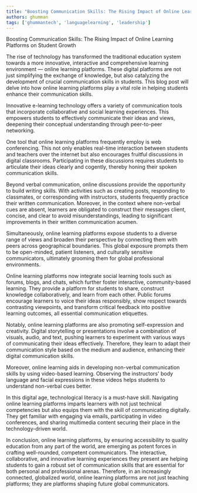 ```yaml
---
title: "Boosting Communication Skills: The Rising Impact of Online Learning Platforms on Student Growth"  # Wrap the title in double quotes
authors: ghumman
tags: ['ghummantech', 'languagelearning', 'leadership']
---
```


Boosting Communication Skills: The Rising Impact of Online Learning Platforms on Student Growth
<!-- truncate -->

The rise of technology has transformed the traditional education system towards a more innovative, interactive and comprehensive learning environment — online learning platforms. These digital platforms are not just simplifying the exchange of knowledge, but also catalyzing the development of crucial communication skills in students. This blog post will delve into how online learning platforms play a vital role in helping students enhance their communication skills. 

Innovative e-learning technology offers a variety of communication tools that incorporate collaborative and social learning experiences. This empowers students to effectively communicate their ideas and views, deepening their conceptual understanding through peer-to-peer networking. 

One tool that online learning platforms frequently employ is web conferencing. This not only enables real-time interaction between students and teachers over the internet but also encourages fruitful discussions in digital classrooms. Participating in these discussions requires students to articulate their ideas clearly and cogently, thereby honing their spoken communication skills. 

Beyond verbal communication, online discussions provide the opportunity to build writing skills. With activities such as creating posts, responding to classmates, or corresponding with instructors, students frequently practice their written communication. Moreover, in the context where non-verbal cues are absent, learners are obligated to construct their messages client, concise, and clear to avoid misunderstandings, leading to significant improvements in their written communication acumen. 

Simultaneously, online learning platforms expose students to a diverse range of views and broaden their perspective by connecting them with peers across geographical boundaries. This global exposure prompts them to be open-minded, patient listeners, and culturally sensitive communicators, ultimately grooming them for global professional environments.

Online learning platforms now integrate social learning tools such as forums, blogs, and chats, which further foster interactive, community-based learning. They provide a platform for students to share, construct knowledge collaboratively, and learn from each other. Public forums encourage learners to voice their ideas responsibly, show respect towards contrasting viewpoints, and transform critical feedback into positive learning outcomes, all essential communication etiquettes. 

Notably, online learning platforms are also promoting self-expression and creativity. Digital storytelling or presentations involve a combination of visuals, audio, and text, pushing learners to experiment with various ways of communicating their ideas effectively. Therefore, they learn to adapt their communication style based on the medium and audience, enhancing their digital communication skills.

Moreover, online learning aids in developing non-verbal communication skills by using video-based learning. Observing the instructors' body language and facial expressions in these videos helps students to understand non-verbal cues better. 

In this digital age, technological literacy is a must-have skill. Navigating online learning platforms imparts learners with not just technical competencies but also equips them with the skill of communicating digitally. They get familiar with engaging via emails, participating in video conferences, and sharing multimedia content securing their place in the technology-driven world.

In conclusion, online learning platforms, by ensuring accessibility to quality education from any part of the world, are emerging as potent forces in crafting well-rounded, competent communicators. The interactive, collaborative, and innovative learning experiences they present are helping students to gain a robust set of communication skills that are essential for both personal and professional arenas. Therefore, in an increasingly connected, globalized world, online learning platforms are not just teaching platforms; they are platforms shaping future global communicators.

